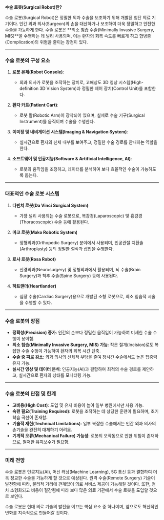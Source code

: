 **수술 로봇(Surgical Robot)란?**

수술 로봇(Surgical Robot)은 정밀한 외과 수술을 보조하기 위해 개발된 첨단 의료 기기이다. 인간 외과 의사(Surgeon)의 손을 대신하거나 보조하여 더욱 정밀하고 안전한 수술을 가능하게 한다. 수술 로봇은 **최소 침습 수술(Minimally Invasive Surgery, MIS)**을 수행하는 데 널리 사용되며, 이는 환자의 회복 속도를 빠르게 하고 합병증(Complication)의 위험을 줄이는 장점이 있다.

---

### **수술 로봇의 구성 요소**

1. **로봇 본체(Robot Console)**:
    
    - 외과 의사가 로봇을 조작하는 장치로, 고해상도 3D 영상 시스템(High-definition 3D Vision System)과 정밀한 제어 장치(Control Unit)를 포함한다.
2. **환자 카트(Patient Cart)**:
    
    - 로봇 팔(Robotic Arm)이 장착되어 있으며, 실제로 수술 기구(Surgical Instrument)를 움직이며 수술을 수행한다.
3. **이미징 및 네비게이션 시스템(Imaging & Navigation System)**:
    
    - 실시간으로 환자의 신체 내부를 보여주고, 정밀한 수술 경로를 안내하는 역할을 한다.
4. **소프트웨어 및 인공지능(Software & Artificial Intelligence, AI)**:
    
    - 로봇의 움직임을 조정하고, 데이터를 분석하여 보다 효율적인 수술이 가능하도록 돕는다.

---

### **대표적인 수술 로봇 시스템**

1. **다빈치 로봇(Da Vinci Surgical System)**
    
    - 가장 널리 사용되는 수술 로봇으로, 복강경(Laparoscopic) 및 흉강경(Thoracoscopic) 수술 등에 활용된다.
2. **마코 로봇(Mako Robotic System)**
    
    - 정형외과(Orthopedic Surgery) 분야에서 사용되며, 인공관절 치환술(Arthroplasty) 등의 정밀한 절삭과 삽입을 수행한다.
3. **로사 로봇(Rosa Robot)**
    
    - 신경외과(Neurosurgery) 및 정형외과에서 활용되며, 뇌 수술(Brain Surgery)과 척추 수술(Spine Surgery) 등에 사용된다.
4. **하트랜더(Heartlander)**
    
    - 심장 수술(Cardiac Surgery)용으로 개발된 소형 로봇으로, 최소 침습적 시술을 수행할 수 있다.

---

### **수술 로봇의 장점**

- **정확성(Precision) 증가**: 인간의 손보다 정밀한 움직임이 가능하여 미세한 수술 수행이 용이함.
- **최소 침습(Minimally Invasive Surgery, MIS) 가능**: 작은 절개(Incision)로도 복잡한 수술 수행이 가능하여 환자의 회복 시간 단축.
- **수술 중 피로 감소**: 외과 의사의 신체적 부담을 줄여 장시간 수술에서도 높은 집중력 유지 가능.
- **실시간 영상 및 데이터 분석**: 인공지능(AI)과 결합하여 최적의 수술 경로를 제안하고, 실시간으로 환자의 상태를 모니터링 가능.

---

### **수술 로봇의 단점 및 한계**

- **고비용(High Cost)**: 도입 및 유지 비용이 높아 일부 병원에서만 사용 가능.
- **숙련 필요(Training Required)**: 로봇을 조작하는 데 상당한 훈련이 필요하며, 초기 학습 곡선이 존재함.
- **기술적 제한(Technical Limitations)**: 일부 복잡한 수술에서는 인간 외과 의사의 손기술을 완전히 대체하기 어려움.
- **기계적 오류(Mechanical Failure) 가능성**: 로봇의 오작동으로 인한 위험이 존재하므로, 철저한 유지보수가 필요함.

---

### **미래 전망**

수술 로봇은 인공지능(AI), 머신 러닝(Machine Learning), 5G 통신 등과 결합하여 더욱 정교한 수술을 가능하게 할 것으로 예상된다. 원격 수술(Remote Surgery) 기술이 발전함에 따라, 물리적 거리에 관계없이 의료 서비스 제공이 가능해질 것이다. 또한, 점차 소형화되고 비용이 절감됨에 따라 보다 많은 의료 기관에서 수술 로봇을 도입할 것으로 보인다.

수술 로봇은 현대 의료 기술의 발전을 이끄는 핵심 요소 중 하나이며, 앞으로도 혁신적인 변화를 지속적으로 만들어갈 것이다.